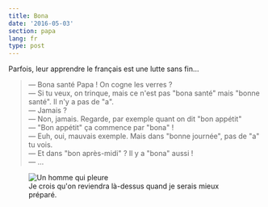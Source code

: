 ```yaml
---
title: Bona
date: '2016-05-03'
section: papa
lang: fr
type: post
---
```


Parfois, leur apprendre le français est une lutte sans fin…

<!-- more -->

> — Bona santé Papa ! On cogne les verres ?  
> — Si tu veux, on trinque, mais ce n'est pas "bona santé" mais "bonne santé". Il n'y a pas de "a".  
> — Jamais ?  
> — Non, jamais. Regarde, par exemple quant on dit "bon appétit"  
> — "Bon appétit" ça commence par "bona" !  
> — Euh, oui, mauvais exemple. Mais dans "bonne journée", pas de "a" tu vois.  
> — Et dans "bon après-midi" ? Il y a "bona" aussi !  
> — …

<figure>
  <img src="/assets/images/papa/2016-05-03/1.gif" alt="Un homme qui pleure" />
  <figcaption>Je crois qu'on reviendra là-dessus quand je serais mieux préparé.</figcaption>
</figure>
